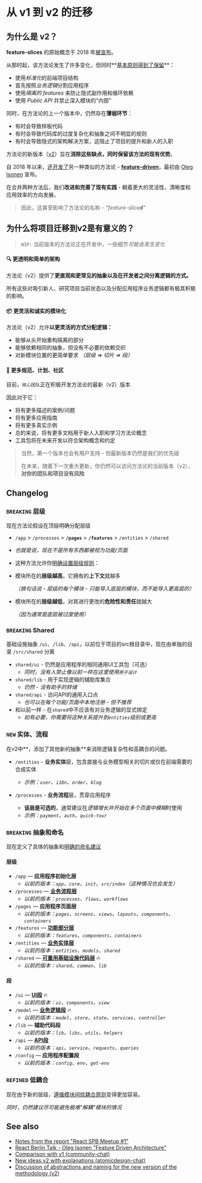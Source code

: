 # 从 v1 到 v2 的迁移

## 为什么是 v2？[​](#为什么是-v2 "标题的直接链接")

**feature-slices** 的原始概念于 2018 年[被宣布](https://t.me/feature_slices)。

从那时起，该方法论发生了许多变化，但同时\*\*[基本原则得到了保留](https://feature-sliced.github.io/featureslices.dev/v1.0.html)\*\*：

* 使用*标准化*的前端项目结构
* 首先按照*业务逻辑*分割应用程序
* 使用*隔离的 features* 来防止隐式副作用和循环依赖
* 使用 *Public API* 并禁止深入模块的"内部"

同时，在方法论的上一个版本中，仍然存在**薄弱环节**：

* 有时会导致样板代码
* 有时会导致代码库的过度复杂化和抽象之间不明显的规则
* 有时会导致隐式的架构解决方案，这阻止了项目的提升和新人的入职

方法论的新版本（[v2](https://github.com/feature-sliced/documentation)）旨在**消除这些缺点，同时保留该方法的现有优势**。

自 2018 年以来，[还开发了](https://github.com/kof/feature-driven-architecture/issues)另一种类似的方法论 - [**feature-driven**](https://github.com/feature-sliced/documentation/tree/rc/feature-driven)，最初由 [Oleg Isonen](https://github.com/kof) 宣布。

在合并两种方法后，我们**改进和完善了现有实践** - 朝着更大的灵活性、清晰度和应用效率的方向发展。

> 因此，这甚至影响了方法论的名称 - *"feature-slice**d**"*

## 为什么将项目迁移到v2是有意义的？[​](#为什么将项目迁移到v2是有意义的 "标题的直接链接")

> `WIP:` 当前版本的方法论正在开发中，一些细节*可能会发生变化*

#### 🔍 更透明和简单的架构[​](#-更透明和简单的架构 "标题的直接链接")

方法论（v2）提供了**更直观和更常见的抽象以及在开发者之间分离逻辑的方式。**

所有这些对吸引新人、研究项目当前状态以及分配应用程序业务逻辑都有极其积极的影响。

#### 📦 更灵活和诚实的模块化[​](#-更灵活和诚实的模块化 "标题的直接链接")

方法论（v2）允许**以更灵活的方式分配逻辑：**

* 能够从头开始重构隔离的部分
* 能够依赖相同的抽象，但没有不必要的依赖交织
* 对新模块位置的更简单要求 *（层级 => 切片 => 段）*

#### 🚀 更多规范、计划、社区[​](#-更多规范计划社区 "标题的直接链接")

目前，`核心团队`正在积极开发方法论的最新（v2）版本

因此对于它：

* 将有更多描述的案例/问题
* 将有更多应用指南
* 将有更多真实示例
* 总的来说，将有更多文档用于新人入职和学习方法论概念
* 工具包将在未来开发以符合架构概念和约定

> 当然，第一个版本也会有用户支持 - 但最新版本仍然是我们的优先级
>
> 在未来，随着下一次重大更新，你仍然可以访问方法论的当前版本（v2），**对你的团队和项目没有风险**

## Changelog[​](#changelog "标题的直接链接")

### `BREAKING` 层级[​](#breaking-层级 "标题的直接链接")

现在方法论假设在顶层明确分配层级

* `/app` > `/processes` > **`/pages`** > **`/features`** > `/entities` > `/shared`

* *也就是说，现在不是所有东西都被视为功能/页面*

* 这种方法允许你[明确设置层级规则](https://t.me/atomicdesign/18708)：

* 模块所在的**层级越高**，它拥有的**上下文**就越多

  *（换句话说 - 层级的每个模块 - 只能导入底层的模块，而不能导入更高层的）*

* 模块所在的**层级越低**，对其进行更改的**危险性和责任**就越大

  *（因为通常是底层被过度使用）*

### `BREAKING` Shared[​](#breaking-shared "标题的直接链接")

基础设施抽象 `/ui`、`/lib`、`/api`，以前位于项目的src根目录中，现在由单独的目录 `/src/shared` 分离

* `shared/ui` - 仍然是应用程序的相同通用UI工具包（可选）
  <!-- -->
  * *同时，没有人禁止像以前一样在这里使用`原子设计`*
* `shared/lib` - 用于实现逻辑的辅助库集合
  <!-- -->
  * *仍然 - 没有助手的转储*
* `shared/api` - 访问API的通用入口点
  <!-- -->
  * *也可以在每个功能/页面中本地注册 - 但不推荐*
* 和以前一样 - 在`shared`中不应该有对业务逻辑的显式绑定
  <!-- -->
  * *如有必要，你需要将这种关系提升到`entities`级别或更高*

### `NEW` 实体、流程[​](#new-实体流程 "标题的直接链接")

在v2中\*\*，添加了其他新的抽象\*\*来消除逻辑复杂性和高耦合的问题。

* `/entities` - **业务实体**层，包含直接与业务模型相关的切片或仅在前端需要的合成实体
  <!-- -->
  * *示例：`user`、`i18n`、`order`、`blog`*

* `/processes` - **业务流程**层，贯穿应用程序

  <!-- -->

  * **该层是可选的**，通常建议在*逻辑增长并开始在多个页面中模糊*时使用
  * *示例：`payment`、`auth`、`quick-tour`*

### `BREAKING` 抽象和命名[​](#breaking-抽象和命名 "标题的直接链接")

现在定义了具体的抽象和[明确的命名建议](/documentation/zh/docs/about/understanding/naming.md)

#### 层级[​](#层级 "标题的直接链接")

* `/app` — **应用程序初始化层**
  * *以前的版本：`app`、`core`、`init`、`src/index`（这种情况也会发生）*
* `/processes` — [**业务流程层**](https://github.com/feature-sliced/documentation/discussions/20)
  * *以前的版本：`processes`、`flows`、`workflows`*
* `/pages` — **应用程序页面层**
  * *以前的版本：`pages`、`screens`、`views`、`layouts`、`components`、`containers`*
* `/features` — [**功能部分层**](https://github.com/feature-sliced/documentation/discussions/23)
  * *以前的版本：`features`、`components`、`containers`*
* `/entities` — [**业务实体层**](https://github.com/feature-sliced/documentation/discussions/18#discussioncomment-422649)
  * *以前的版本：`entities`、`models`、`shared`*
* `/shared` — [**可重用基础设施代码层**](https://github.com/feature-sliced/documentation/discussions/31#discussioncomment-453020) 🔥
  <!-- -->
  * *以前的版本：`shared`、`common`、`lib`*

#### 段[​](#段 "标题的直接链接")

* `/ui` — [**UI段**](https://github.com/feature-sliced/documentation/discussions/31#discussioncomment-453132) 🔥
  <!-- -->
  * *以前的版本：`ui`、`components`、`view`*
* `/model` — [**业务逻辑段**](https://github.com/feature-sliced/documentation/discussions/31#discussioncomment-472645) 🔥
  <!-- -->
  * *以前的版本：`model`、`store`、`state`、`services`、`controller`*
* `/lib` — **辅助代码段**
  * *以前的版本：`lib`、`libs`、`utils`、`helpers`*
* `/api` — [**API段**](https://github.com/feature-sliced/documentation/discussions/66)
  * *以前的版本：`api`、`service`、`requests`、`queries`*
* `/config` — **应用程序配置段**
  * *以前的版本：`config`、`env`、`get-env`*

### `REFINED` 低耦合[​](#refined-低耦合 "标题的直接链接")

现在由于新的层级，[遵循模块间低耦合原则](/documentation/zh/docs/reference/slices-segments.md#zero-coupling-high-cohesion)变得更加容易。

*同时，仍然建议尽可能避免极难"解耦"模块的情况*

## See also[​](#see-also "标题的直接链接")

* [Notes from the report "React SPB Meetup #1"](https://t.me/feature_slices)
* [React Berlin Talk - Oleg Isonen "Feature Driven Architecture"](https://www.youtube.com/watch?v=BWAeYuWFHhs)
* [Comparison with v1 (community-chat)](https://t.me/feature_sliced/493)
* [New ideas v2 with explanations (atomicdesign-chat)](https://t.me/atomicdesign/18708)
* [Discussion of abstractions and naming for the new version of the methodology (v2)](https://github.com/feature-sliced/documentation/discussions/31)

